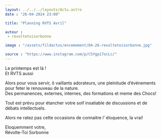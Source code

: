 ```yaml
---
layout: ../../../layouts/Actu.astro
date : "26-04-2024 23:00"

title: "Planning RVTS Avril"

auteur :
 - revoltetoisorbonne

image : "/assets/fildactus/encemoment/04-26-revoltetoisorbonne.jpg"

source : "https://www.instagram.com/p/C5Ygp17ocLc/"
---
```


Le printemps est là !  
Et RVTS aussi

Alors pour vous servir, ô vaillants adorateurs, une pleinitude d’événements pour feter le renouveau de la nature.  
Des permanences, externes, internes, des formations et meme des Chocs!

Tout est prévu pour étancher votre soif insatiable de discussions et de débats intellectuels.

Alors ne ratez pas cette occasions de connaitre l’ éloquence, la vrai!

Eloquemment votre,  
Révolte-Toi Sorbonne